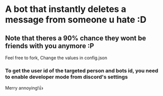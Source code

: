 # A bot that instantly deletes a message from someone u hate :D
## Note that theres a 90% chance they wont be friends with you anymore :P

Feel free to fork, Change the values in config.json

### To get the user id of the targeted person and bots id, you need to enable developer mode from discord's settings

Merry annoying!👍
